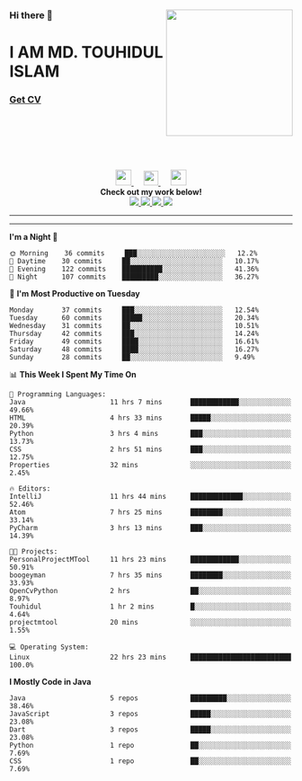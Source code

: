 <div>
<img align="right" width="225" height="225" src="https://touhid-jisan.github.io/img/about-us.png">
<div>
  <h3> </h3>
  <h3> </h3>
  <h3>Hi there 👋</h3>
  <h1>I AM MD. TOUHIDUL ISLAM</h1>
 <!-- <h3>Software Engineer</h3> -->
  <h3> <a href="https://touhid-jisan.github.io/pdf/Touhidul_Islam.pdf"><span>Get CV</span></a></h3>
</div>
</div>
<br/><br/><br/><br/><br/>

<p align="center">
  <a href= "https://www.instagram.com/touhid_jisan/">
    <img src="https://img.icons8.com/ios-glyphs/256/000000/instagram-new.svg" width="28px"/>
  </a>
  &emsp;
  <a href="https://www.linkedin.com/in/touhid-jisan/">
    <img src="https://img.icons8.com/ios-filled/256/000000/linkedin.svg" width="26px"/>
  </a>
  &emsp;
  <a href="http://touhid-jisan.github.io/">
    <img src="https://img.icons8.com/material/256/000000/globe--v1.png" width="28px"/>
  </a>
  <br> 
  <strong>Check out my work below!</strong><br>
  
  <a href="https://badges.pufler.dev/years/touhid-jisan?style=flat-square&color=black&logo=github">
    <img src="https://badges.pufler.dev/years/touhid-jisan?style=flat-square&color=black&logo=github">
  </a>
  <a href="https://github.com/touhid-jisan?tab=repositories">
    <img src="https://badges.pufler.dev/repos/touhid-jisan?style=flat-square&color=black&logo=github">
  </a>
  <a href="https://gist.github.com/touhid-jisan">
    <img src="https://badges.pufler.dev/gists/touhid-jisan?style=flat-square&color=black&logo=github">
  </a>
  <a href="https://github.com/touhid-jisan">
    <img src="https://badges.pufler.dev/commits/monthly/touhid-jisan?style=flat-square&color=black&logo=github">
  </a>
</p>
<hr><hr>
<!--
**touhid-jisan/touhid-jisan** is a ✨ _special_ ✨ repository because its `README.md` (this file) appears on your GitHub profile.

Here are some ideas to get you started:

- 🔭 I’m currently working on ...
- 🌱 I’m currently learning ...
- 👯 I’m looking to collaborate on ...
- 🤔 I’m looking for help with ...
- 💬 Ask me about ...
- 📫 How to reach me: ...
- 😄 Pronouns: ...
- ⚡ Fun fact: ...
-->

<!--START_SECTION:waka-->
**I'm a Night 🦉** 

```text
🌞 Morning    36 commits     ███░░░░░░░░░░░░░░░░░░░░░░   12.2% 
🌆 Daytime    30 commits     ██░░░░░░░░░░░░░░░░░░░░░░░   10.17% 
🌃 Evening    122 commits    ██████████░░░░░░░░░░░░░░░   41.36% 
🌙 Night      107 commits    █████████░░░░░░░░░░░░░░░░   36.27%

```
📅 **I'm Most Productive on Tuesday** 

```text
Monday       37 commits     ███░░░░░░░░░░░░░░░░░░░░░░   12.54% 
Tuesday      60 commits     █████░░░░░░░░░░░░░░░░░░░░   20.34% 
Wednesday    31 commits     ██░░░░░░░░░░░░░░░░░░░░░░░   10.51% 
Thursday     42 commits     ███░░░░░░░░░░░░░░░░░░░░░░   14.24% 
Friday       49 commits     ████░░░░░░░░░░░░░░░░░░░░░   16.61% 
Saturday     48 commits     ████░░░░░░░░░░░░░░░░░░░░░   16.27% 
Sunday       28 commits     ██░░░░░░░░░░░░░░░░░░░░░░░   9.49%

```


📊 **This Week I Spent My Time On** 

```text
💬 Programming Languages: 
Java                     11 hrs 7 mins       ████████████░░░░░░░░░░░░░   49.66% 
HTML                     4 hrs 33 mins       █████░░░░░░░░░░░░░░░░░░░░   20.39% 
Python                   3 hrs 4 mins        ███░░░░░░░░░░░░░░░░░░░░░░   13.73% 
CSS                      2 hrs 51 mins       ███░░░░░░░░░░░░░░░░░░░░░░   12.75% 
Properties               32 mins             ░░░░░░░░░░░░░░░░░░░░░░░░░   2.45%

🔥 Editors: 
IntelliJ                 11 hrs 44 mins      █████████████░░░░░░░░░░░░   52.46% 
Atom                     7 hrs 25 mins       ████████░░░░░░░░░░░░░░░░░   33.14% 
PyCharm                  3 hrs 13 mins       ███░░░░░░░░░░░░░░░░░░░░░░   14.39%

🐱‍💻 Projects: 
PersonalProjectMTool     11 hrs 23 mins      ████████████░░░░░░░░░░░░░   50.91% 
boogeyman                7 hrs 35 mins       ████████░░░░░░░░░░░░░░░░░   33.93% 
OpenCvPython             2 hrs               ██░░░░░░░░░░░░░░░░░░░░░░░   8.97% 
Touhidul                 1 hr 2 mins         █░░░░░░░░░░░░░░░░░░░░░░░░   4.64% 
projectmtool             20 mins             ░░░░░░░░░░░░░░░░░░░░░░░░░   1.55%

💻 Operating System: 
Linux                    22 hrs 23 mins      █████████████████████████   100.0%

```

**I Mostly Code in Java** 

```text
Java                     5 repos             █████████░░░░░░░░░░░░░░░░   38.46% 
JavaScript               3 repos             █████░░░░░░░░░░░░░░░░░░░░   23.08% 
Dart                     3 repos             █████░░░░░░░░░░░░░░░░░░░░   23.08% 
Python                   1 repo              ██░░░░░░░░░░░░░░░░░░░░░░░   7.69% 
CSS                      1 repo              ██░░░░░░░░░░░░░░░░░░░░░░░   7.69%

```



<!--END_SECTION:waka-->
